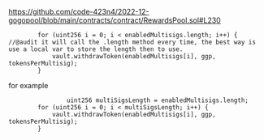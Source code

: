 https://github.com/code-423n4/2022-12-gogopool/blob/main/contracts/contract/RewardsPool.sol#L230

```
		for (uint256 i = 0; i < enabledMultisigs.length; i++) { //@audit it will call the .length method every time, the best way is use a local var to store the length then to use.
			vault.withdrawToken(enabledMultisigs[i], ggp, tokensPerMultisig);
		}
```
for example 

```
                uint256 multiSigsLength = enabledMultisigs.length;
		for (uint256 i = 0; i < multiSigsLength; i++) {
			vault.withdrawToken(enabledMultisigs[i], ggp, tokensPerMultisig);
		}
```
